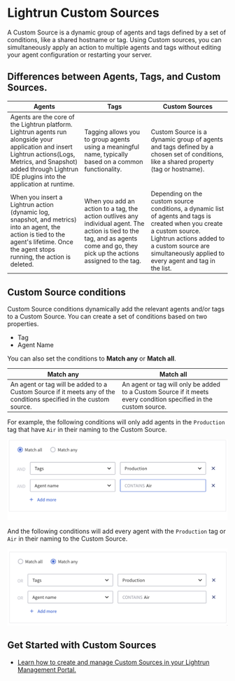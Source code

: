 # Lightrun Custom Sources

A Custom Source is a dynamic group of agents and tags defined by a set of conditions, like a shared hostname or tag. Using Custom sources, you can simultaneously apply an action to multiple agents and tags without editing your agent configuration or restarting your server. 

## Differences between Agents, Tags, and Custom Sources.

|Agents|Tags|Custom Sources|
|------|---|---------------|
| Agents are the core of the Lightrun platform.  Lightrun agents run alongside your application and insert Lightrun actions(Logs, Metrics, and Snapshot) added through Lightrun IDE plugins into the application at runtime.| Tagging allows you to group agents using a meaningful name, typically based on a common functionality.|Custom Source is a dynamic group of agents and tags defined by a chosen set of conditions, like a shared property (tag or hostname). |
|When you insert a Lightrun action (dynamic log, snapshot, and metrics) into an agent, the action is tied to the agent's lifetime. Once the agent stops running, the action is deleted. | When you add an action to a tag, the action outlives any individual agent.  The action is tied to the tag, and as agents come and go, they pick up the actions assigned to the tag.|Depending on the custom source conditions, a dynamic list of agents and tags is created when you create a custom source. Lightrun actions added to a custom source are simultaneously applied to every agent and tag in the list. |

## Custom Source conditions

Custom Source conditions dynamically add the relevant agents and/or tags to a Custom Source.  You can create a set of conditions based on two properties.

-  Tag
- Agent Name

You can also set the conditions to **Match any** or **Match all**. 

|**Match any**|**Match all**|
|-------------|-------------|
|An agent or tag will be added to a Custom Source if it meets any of the conditions specified in the custom source.| An agent or tag will only be added to a Custom Source if it meets every condition specified in the custom source. |

For example, the following conditions will only add agents in the `Production` tag that have `Air` in their naming to the Custom Source.

![CS all](../assets/images/cs-all.png)

And the following conditions will add every agent with the `Production` tag or `Air` in their naming to the Custom Source.

![CS any](../assets/images/cs-any.png)

## Get Started with Custom Sources

-  [Learn how to create and manage Custom Sources in your Lightrun Management Portal.](/custom-sources/)